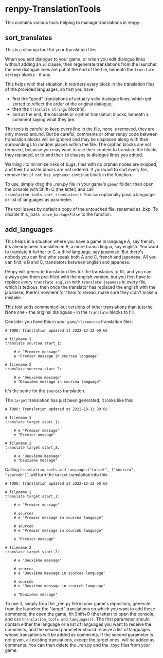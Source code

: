 # renpy-TranslationTools

This contains various tools helping to manage translations in renpy.

## sort_translates

This is a cleanup tool for your translation files.

When you add dialogue to your game, or when you edit dialogue lines without adding an `id` clause, then regenerate
translations from the launcher, the new dialogue lines are put at the end of the file, beneath the `translate strings` blocks -
if any.

This helps with that situation. It reorders every block in the translation files of the provided languages, so that you have :
- first the "good" translations of actually valid dialogue lines, which get sorted to reflect the order of the original dialogue,
- then the `translate strings` block(s),
- and at the end, the obsolete or orphan translation blocks, beneath a comment saying what they are.

The tools is careful to keep every line in the file, none is removed, they are only moved around. But be careful, comments or
other renpy code between translation blocks will be ignored and may be displaced along with their surroundings to random places
within the file. The orphan blocks are not removed, because you may want to use their content to translate the blocks they replaced, or to
add their `id` clauses to dialogue lines you edited.

Warning : to minimize risks of bugs, files with no orphan nodes are skipped, and their translate blocks are not ordered.
If you want to sort every file, remove the `if not has_orphans:` `continue` block in the function.

To use, simply drag the \_ren.py file in your game's `game/` folder, then open the console with Shift+O (the letter) and call
`translation_tools.sort_translates()`. You can optionally pass a language or list of languages as parameter.

The tool leaves by default a copy of the untouched file, renamed as .bkp. To disable this, pass `leave_backup=False` to the
function.

## add_languages

This helps in a situation where you have a game in language A, say french, it's already been translated in B, a more franca
lingua, say english. You want to translate it further to C, a third language, say japanese. But there's nobody you can find
who speak both A and C, french and japanese. All you can find is B and C, translators between english and japanese.

Renpy will generate translation files for the translators to fill, and you can always give them pre-filled with the english
version, but you first have to replace every `translate english` with `translate japanese` in every file, which is tedious,
then once the translator has replaced the english with the japanese, there's nowhere for them to reread, make sure they
didn't make a mistake.

This tool adds commented-out versions of other translations than just the None one - the original dialogues - in the `translate`
blocks to fill.

Consider you have this in your `game/tl/sourcea` translation files:
```rpy
# TODO: Translation updated at 2022-13-32 00:60

# filename:1
translate sourcea start_1:

    # e "Premier message"
    e "Premier message in sourcea language"

# filename:2
translate sourcea start_2:

    # e "Deuxième message"
    e "Deuxième message in sourcea language"
```
It's the same for the `sourceb` translation.

The `target` translation has just been generated, it looks like this:
```rpy
# TODO: Translation updated at 2022-13-32 00:60

# filename:1
translate target start_1:

    # e "Premier message"
    e "Premier message"

# filename:2
translate target start_2:

    # e "Deuxième message"
    e "Deuxième message"
```

Calling `translation_tools.add_languages("target", ("sourcea", "sourceb"))` will turn the `target` translation into this:
```rpy
# TODO: Translation updated at 2022-13-32 00:60

# filename:1
translate target start_1:

    # e "Premier message"

    # sourcea
    # e "Premier message in sourcea language"

    # sourceb
    # e "Premier message in sourceb language"

    e "Premier message"

# filename:2
translate target start_2:

    # e "Deuxième message"

    # sourcea
    # e "Deuxième message in sourcea language"

    # sourceb
    # e "Deuxième message in sourceb language"

    e "Deuxième message"
```

To use it, simply frop the \_ren.py file in your game's repository, generate from the launcher the "target" translations on
which you want to add these comments, the open the game, hit Shift+O (the letter) to open the console, and call
`translation_tools.add_languages()`. The first parameter should contain either the language or a list of languages you
want to receive the comments, and the second parameter should receive a list of languages whose transations will be added
as comments. If the second parameter is not given, all existing translations, except the target ones, will be added as
comments. You can then delete the \_ren.py and the .rpyc files from your game.
